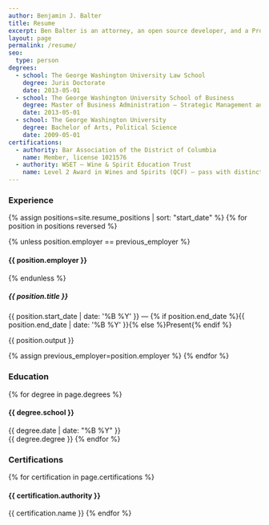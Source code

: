 ```yaml
---
author: Benjamin J. Balter
title: Resume
excerpt: Ben Balter is an attorney, an open source developer, and a Product Manager at GitHub, the world's largest software development network.
layout: page
permalink: /resume/
seo:
  type: person
degrees:
  - school: The George Washington University Law School
    degree: Juris Doctorate
    date: 2013-05-01
  - school: The George Washington University School of Business
    degree: Master of Business Administration — Strategic Management and Public Policy
    date: 2013-05-01
  - school: The George Washington University
    degree: Bachelor of Arts, Political Science
    date: 2009-05-01
certifications:
  - authority: Bar Association of the District of Columbia
    name: Member, license 1021576
  - authority: WSET — Wine & Spirit Education Trust
    name: Level 2 Award in Wines and Spirits (QCF) — pass with distinction
---
```


### Experience

{% assign positions=site.resume_positions | sort: "start_date" %}
{% for position in positions reversed %}

{% unless position.employer == previous_employer %}
#### {{ position.employer }}
{% endunless %}

##### {{ position.title }}

<div class="date">
  {{ position.start_date | date: '%B %Y' }} &mdash; {% if position.end_date %}{{ position.end_date | date: '%B %Y' }}{% else %}Present{% endif %}
</div>

{{ position.output }}

{% assign previous_employer=position.employer %}
{% endfor %}

### Education

{% for degree in page.degrees %}
#### {{ degree.school }}
<div class="date">{{ degree.date | date: "%B %Y" }}</div>
{{ degree.degree }}
{% endfor %}

### Certifications

{% for certification in page.certifications %}
#### {{ certification.authority }}
{{ certification.name }}
{% endfor %}
